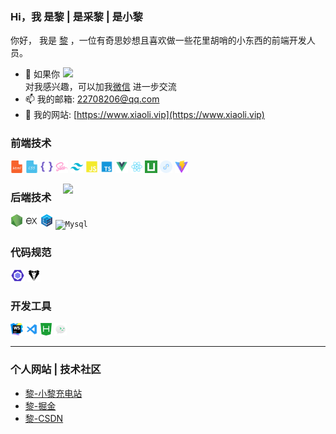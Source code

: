 ### Hi，我 是黎 | 是采黎 | 是小黎

你好， 我是 [黎](https://www.xiaoli.vip) ，一位有奇思妙想且喜欢做一些花里胡哨的小东西的前端开发人员。

<img align="right" width="420" src="https://github-readme-stats.vercel.app/api?username=xiaoli1999&show_icons=true&icon_color=0078e7&title_color=0078e7&include_all_commits=true"/>

- 💬 如果你对我感兴趣，可以加我[微信](https://xiaoli.vip) 进一步交流
- 📫 我的邮箱: [22708206@qq.com](mailto:22708206@qq.com)
- 📝 我的网站: [https://www.xiaoli.vip](https://www.xiaoli.vip)

### 前端技术
<code><img height="20" src="./img/skill/Html.png" title="Html" /></code>
<code><img height="20" src="./img/skill/Css.png" title="Css" /></code>
<code><img height="20" src="./img/skill/Less.png" title="Less" /></code>
<code><img height="20" src="./img/skill/Sass.png" title="Sass" /></code>
<code><img height="20" src="./img/skill/Tailwindcss.png" title="Tailwindcss" /></code>
<code><img height="20" src="./img/skill/JavaScript.png" title="JavaScript" /></code>
<code><img height="20" src="./img/skill/Typescript.png" title="Typescript" /></code>
<code><img height="20" src="./img/skill/Vue.png" title="Vue" /></code>
<code><img height="20" src="./img/skill/React.png" title="React" /></code>
<code><img height="20" src="./img/skill/Uniapp.png" title="Uniapp" /></code>
<code><img height="20" src="./img/skill/Wxapp.png" title="微信小程序" /></code>
<code><img height="20" src="./img/skill/Vite.png" title="Vite" /></code>

<img align="right" width="420" src="https://github-readme-stats.vercel.app/api/top-langs/?username=xiaoli1999&layout=compact"/>

### 后端技术
<code><img height="20" src="./img/skill/Node.png" title="NodeJS" /></code>
<code><img height="20" src="./img/skill/Express.png" title="ExpressJS" /></code>
<code><img height="20" src="./img/skill/Squelize.png" title="Squelize" /></code>
<code><img height="20" src="./img/skill/Mysql.png" title="Mysql" /></code>

### 代码规范
<code><img height="20" src="./img/skill/Eslint.png" title="Eslint" /></code>
<code><img height="20" src="./img/skill/Stylelint.png" title="Stylelint" /></code>

### 开发工具
<code><img height="20" src="./img/skill/Webstorm.png" title="Webstorm" /></code>
<code><img height="20" src="./img/skill/Vscode.png" title="Vscode" /></code>
<code><img height="20" src="./img/skill/HBilderX.png" title="HBilderX" /></code>
<code><img height="20" src="./img/skill/微信开发者工具.png" title="微信开发者工具" /></code>

---

### 个人网站 | 技术社区

* [黎-小黎充电站](https://xiaoli.vip)
* [黎-掘金](https://juejin.cn/user/4438109753182343)
* [黎-CSDN](https://blog.csdn.net/weixin_53673959?type=blog)
